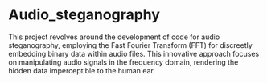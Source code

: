 # Audio_steganography
This project revolves around the development of code for audio steganography, employing the Fast Fourier Transform (FFT) for discreetly embedding binary data within audio files. This innovative approach focuses on manipulating audio signals in the frequency domain, rendering the hidden data imperceptible to the human ear.

